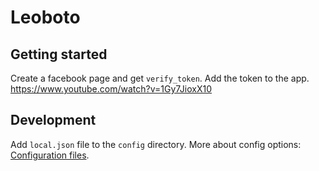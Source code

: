 # Leoboto

## Getting started
Create a facebook page and get `verify_token`. Add the token to the app.
https://www.youtube.com/watch?v=1Gy7JioxX10

## Development
Add `local.json` file to the `config` directory.
More about config options: [Configuration files](https://github.com/lorenwest/node-config/wiki/Configuration-Files).